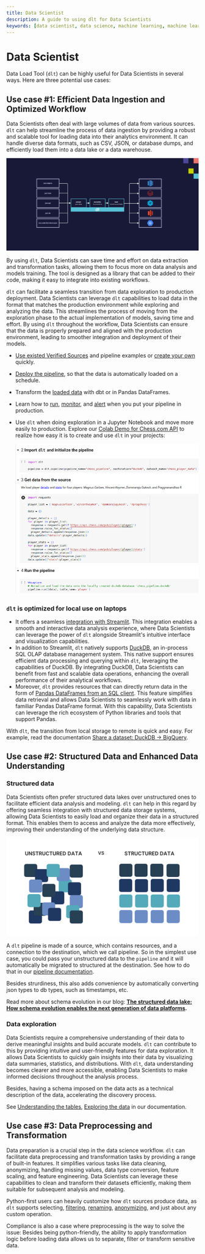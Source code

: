```yaml
---
title: Data Scientist
description: A guide to using dlt for Data Scientists
keywords: [data scientist, data science, machine learning, machine learning engineer]
---
```



# Data Scientist

Data Load Tool (`dlt`) can be highly useful for Data Scientists in several ways. Here are three
potential use cases:

## Use case #1: Efficient Data Ingestion and Optimized Workflow

Data Scientists often deal with large volumes of data from various sources. `dlt` can help
streamline the process of data ingestion by providing a robust and scalable tool for loading data
into their analytics environment. It can handle diverse data formats, such as CSV, JSON, or database
dumps, and efficiently load them into a data lake or a data warehouse.

![dlt-main](images/dlt-main.png)

By using `dlt`, Data Scientists can save time and effort on data extraction and transformation
tasks, allowing them to focus more on data analysis and models training. The tool is designed as a
library that can be added to their code, making it easy to integrate into existing workflows.

`dlt` can facilitate a seamless transition from data exploration to production deployment. Data
Scientists can leverage `dlt` capabilities to load data in the format that matches the production
environment while exploring and analyzing the data. This streamlines the process of moving from the
exploration phase to the actual implementation of models, saving time and effort. By using `dlt`
throughout the workflow, Data Scientists can ensure that the data is properly prepared and aligned
with the production environment, leading to smoother integration and deployment of their models.

- [Use existed Verified Sources](../walkthroughs/add-a-verified-source) and pipeline examples or
  [create your own](../walkthroughs/create-a-pipeline) quickly.

- [Deploy the pipeline](../walkthroughs/deploy-a-pipeline), so that the data is automatically loaded
  on a schedule.

- Transform the [loaded data](../dlt-ecosystem/transformations/transforming-the-data) with dbt or in
  Pandas DataFrames.

- Learn how to [run](../running-in-production/running),
  [monitor](../running-in-production/monitoring), and [alert](../running-in-production/alerting)
  when you put your pipeline in production.

- Use `dlt` when doing exploration in a Jupyter Notebook and move more easily to production. Explore
  our
  [Colab Demo for Chess.com API](https://colab.research.google.com/drive/1NfSB1DpwbbHX9_t5vlalBTf13utwpMGx?usp=sharing)
  to realize how easy it is to create and use `dlt` in your projects:

  ![colab-demo](images/colab-demo.png)

### `dlt` is optimized for local use on laptops

- It offers a seamless
  [integration with Streamlit](../dlt-ecosystem/visualizations/understanding-the-tables#show-tables-and-data-in-the-destination).
  This integration enables a smooth and interactive data analysis experience, where Data Scientists
  can leverage the power of `dlt` alongside Streamlit's intuitive interface and visualization
  capabilities.
- In addition to Streamlit, `dlt` natively supports
  [DuckDB](https://dlthub.com/docs/blog/is-duckdb-a-database-for-ducks), an in-process SQL OLAP
  database management system. This native support ensures efficient data processing and querying
  within `dlt`, leveraging the capabilities of DuckDB. By integrating DuckDB, Data Scientists can
  benefit from fast and scalable data operations, enhancing the overall performance of their
  analytical workflows.
- Moreover, `dlt` provides resources that can directly return data in the form of
  [Pandas DataFrames from an SQL client](../dlt-ecosystem/visualizations/exploring-the-data). This
  feature simplifies data retrieval and allows Data Scientists to seamlessly work with data in
  familiar Pandas DataFrame format. With this capability, Data Scientists can leverage the rich
  ecosystem of Python libraries and tools that support Pandas.

With `dlt`, the transition from local storage to remote is quick and easy. For example, read the
documentation [Share a dataset: DuckDB -> BigQuery](../walkthroughs/share-a-dataset).

## Use case #2:  Structured Data and Enhanced Data Understanding

### Structured data

Data Scientists often prefer structured data lakes over unstructured ones to facilitate efficient
data analysis and modeling. `dlt` can help in this regard by offering seamless integration with
structured data storage systems, allowing Data Scientists to easily load and organize their data in
a structured format. This enables them to access and analyze the data more effectively, improving
their understanding of the underlying data structure.

![structured-data](images/structured-data.png)

A `dlt` pipeline is made of a source, which contains resources, and a connection to the destination,
which we call pipeline. So in the simplest use case, you could pass your unstructured data to the
`pipeline` and it will automatically be migrated to structured at the destination. See how to do
that in our [pipeline documentation](../general-usage/pipeline).

Besides strurdiness, this also adds convenience by automatically converting json types to db types,
such as timestamps, etc.

Read more about schema evolution in our blog:
**[The structured data lake: How schema evolution enables the next generation of data platforms](https://dlthub.com/docs/blog/next-generation-data-platform).**

### Data exploration

Data Scientists require a comprehensive understanding of their data to derive meaningful insights
and build accurate models. `dlt` can contribute to this by providing intuitive and user-friendly
features for data exploration. It allows Data Scientists to quickly gain insights into their data by
visualizing data summaries, statistics, and distributions. With `dlt`, data understanding becomes
clearer and more accessible, enabling Data Scientists to make informed decisions throughout the
analysis process.

Besides, having a schema imposed on the data acts as a technical description of the data,
accelerating the discovery process.

See [Understanding the tables](../dlt-ecosystem/visualizations/understanding-the-tables),
[Exploring the data](../dlt-ecosystem/visualizations/exploring-the-data) in our documentation.

## Use case #3: Data Preprocessing and Transformation

Data preparation is a crucial step in the data science workflow. `dlt` can facilitate data
preprocessing and transformation tasks by providing a range of built-in features. It simplifies
various tasks like data cleaning, anonymizing, handling missing values, data type conversion,
feature scaling, and feature engineering. Data Scientists can leverage these capabilities to clean
and transform their datasets efficiently, making them suitable for subsequent analysis and modeling.

Python-first users can heavily customize how `dlt` sources produce data, as `dlt` supports
selecting, [filtering](../general-usage/resource#filter-transform-and-pivot-data),
[renaming](../general-usage/customising-pipelines/renaming_columns),
[anonymizing](../general-usage/customising-pipelines/pseudonymizing_columns), and just about any
custom operation.

Compliance is also a case where preprocessing is the way to solve the issue: Besides being
python-friendly, the ability to apply transformation logic before loading data allows us to
separate, filter or transform sensitive data.

